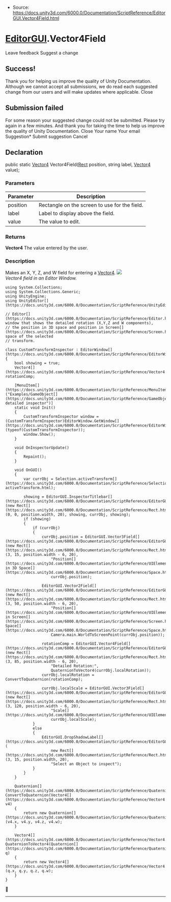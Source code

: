 * Source: https://docs.unity3d.com/6000.0/Documentation/ScriptReference/EditorGUI.Vector4Field.html

#  [EditorGUI](https://docs.unity3d.com/6000.0/Documentation/ScriptReference/EditorGUI.html).Vector4Field
Leave feedback
Suggest a change
## Success!
Thank you for helping us improve the quality of Unity Documentation. Although we cannot accept all submissions, we do read each suggested change from our users and will make updates where applicable.
Close
## Submission failed
For some reason your suggested change could not be submitted. Please <a>try again</a> in a few minutes. And thank you for taking the time to help us improve the quality of Unity Documentation.
Close
Your name Your email Suggestion* Submit suggestion
Cancel
## Declaration
public static [Vector4](https://docs.unity3d.com/6000.0/Documentation/ScriptReference/Vector4.html) Vector4Field([Rect](https://docs.unity3d.com/6000.0/Documentation/ScriptReference/Rect.html) position, string label, [Vector4](https://docs.unity3d.com/6000.0/Documentation/ScriptReference/Vector4.html) value); 
### Parameters
Parameter | Description  
---|---  
position | Rectangle on the screen to use for the field.  
label | Label to display above the field.  
value | The value to edit.  
### Returns
**Vector4** The value entered by the user. 
### Description
Makes an X, Y, Z, and W field for entering a [Vector4](https://docs.unity3d.com/6000.0/Documentation/ScriptReference/Vector4.html).
![](https://docs.unity3d.com/6000.0/Documentation/StaticFiles/ScriptRefImages/EditorGUIVector4Field.png)   
_Vector4 field in an Editor Window._
```
using System.Collections;
using System.Collections.Generic;
using UnityEngine;
using UnityEditor[](https://docs.unity3d.com/6000.0/Documentation/ScriptReference/UnityEditor.html);  
  
// Editor[](https://docs.unity3d.com/6000.0/Documentation/ScriptReference/Editor.html) window that shows the detailed rotation (X,Y,Z and W components),
// the position in 3D space and position in Screen[](https://docs.unity3d.com/6000.0/Documentation/ScriptReference/Screen.html) space of the selected
// transform.  
  
class CustomTransformInspector : EditorWindow[](https://docs.unity3d.com/6000.0/Documentation/ScriptReference/EditorWindow.html)
{
    bool showing = true;
    Vector4[](https://docs.unity3d.com/6000.0/Documentation/ScriptReference/Vector4.html) rotationComp;  
  
    [MenuItem[](https://docs.unity3d.com/6000.0/Documentation/ScriptReference/MenuItem.html)("Examples/GameObject[](https://docs.unity3d.com/6000.0/Documentation/ScriptReference/GameObject.html) detailed inspector")]
    static void Init()
    {
        CustomTransformInspector window = (CustomTransformInspector)EditorWindow.GetWindow[](https://docs.unity3d.com/6000.0/Documentation/ScriptReference/EditorWindow.GetWindow.html)(typeof(CustomTransformInspector));
        window.Show();
    }  
  
    void OnInspectorUpdate()
    {
        Repaint();
    }  
  
    void OnGUI()
    {
        var currObj = Selection.activeTransform[](https://docs.unity3d.com/6000.0/Documentation/ScriptReference/Selection-activeTransform.html);  
  
        showing = EditorGUI.InspectorTitlebar[](https://docs.unity3d.com/6000.0/Documentation/ScriptReference/EditorGUI.InspectorTitlebar.html)(new Rect[](https://docs.unity3d.com/6000.0/Documentation/ScriptReference/Rect.html)(0, 0, position.width, 20), showing, currObj, showing);
        if (showing)
        {
            if (currObj)
            {
                currObj.position = EditorGUI.Vector3Field[](https://docs.unity3d.com/6000.0/Documentation/ScriptReference/EditorGUI.Vector3Field.html)(new Rect[](https://docs.unity3d.com/6000.0/Documentation/ScriptReference/Rect.html)(3, 15, position.width - 6, 20),
                    "Position[](https://docs.unity3d.com/6000.0/Documentation/ScriptReference/UIElements.Position.html) in 3D Space[](https://docs.unity3d.com/6000.0/Documentation/ScriptReference/Space.html):",
                    currObj.position);  
  
                EditorGUI.Vector2Field[](https://docs.unity3d.com/6000.0/Documentation/ScriptReference/EditorGUI.Vector2Field.html)(new Rect[](https://docs.unity3d.com/6000.0/Documentation/ScriptReference/Rect.html)(3, 50, position.width - 6, 20),
                    "Position[](https://docs.unity3d.com/6000.0/Documentation/ScriptReference/UIElements.Position.html) in Screen[](https://docs.unity3d.com/6000.0/Documentation/ScriptReference/Screen.html) Space[](https://docs.unity3d.com/6000.0/Documentation/ScriptReference/Space.html):",
                    Camera.main.WorldToScreenPoint(currObj.position));  
  
                rotationComp = EditorGUI.Vector4Field[](https://docs.unity3d.com/6000.0/Documentation/ScriptReference/EditorGUI.Vector4Field.html)(new Rect[](https://docs.unity3d.com/6000.0/Documentation/ScriptReference/Rect.html)(3, 85, position.width - 6, 20),
                    "Detailed Rotation:",
                    QuaternionToVector4(currObj.localRotation));
                currObj.localRotation = ConvertToQuaternion(rotationComp);  
  
                currObj.localScale = EditorGUI.Vector3Field[](https://docs.unity3d.com/6000.0/Documentation/ScriptReference/EditorGUI.Vector3Field.html)(new Rect[](https://docs.unity3d.com/6000.0/Documentation/ScriptReference/Rect.html)(3, 120, position.width - 6, 20),
                    "Scale[](https://docs.unity3d.com/6000.0/Documentation/ScriptReference/UIElements.Scale.html):",
                    currObj.localScale);
            }
            else
            {
                EditorGUI.DropShadowLabel[](https://docs.unity3d.com/6000.0/Documentation/ScriptReference/EditorGUI.DropShadowLabel.html)(
                    new Rect[](https://docs.unity3d.com/6000.0/Documentation/ScriptReference/Rect.html)(3, 15, position.width, 20),
                    "Select an Object to inspect");
            }
        }
    }  
  
    Quaternion[](https://docs.unity3d.com/6000.0/Documentation/ScriptReference/Quaternion.html) ConvertToQuaternion(Vector4[](https://docs.unity3d.com/6000.0/Documentation/ScriptReference/Vector4.html) v4)
    {
        return new Quaternion[](https://docs.unity3d.com/6000.0/Documentation/ScriptReference/Quaternion.html)(v4.x, v4.y, v4.z, v4.w);
    }  
  
    Vector4[](https://docs.unity3d.com/6000.0/Documentation/ScriptReference/Vector4.html) QuaternionToVector4(Quaternion[](https://docs.unity3d.com/6000.0/Documentation/ScriptReference/Quaternion.html) q)
    {
        return new Vector4[](https://docs.unity3d.com/6000.0/Documentation/ScriptReference/Vector4.html)(q.x, q.y, q.z, q.w);
    }
}

```

* * *
